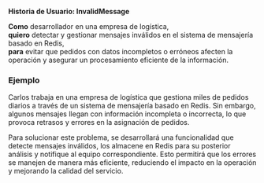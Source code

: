**Historia de Usuario: InvalidMessage**

**Como** desarrollador en una empresa de logística,  
**quiero** detectar y gestionar mensajes inválidos en el sistema de mensajería basado en Redis,  
**para** evitar que pedidos con datos incompletos o erróneos afecten la operación y asegurar un procesamiento eficiente de la información.  

### **Ejemplo**  
Carlos trabaja en una empresa de logística que gestiona miles de pedidos diarios a través de un sistema de mensajería basado en Redis. Sin embargo, algunos mensajes llegan con información incompleta o incorrecta, lo que provoca retrasos y errores en la asignación de pedidos.  

Para solucionar este problema, se desarrollará una funcionalidad que detecte mensajes inválidos, los almacene en Redis para su posterior análisis y notifique al equipo correspondiente. Esto permitirá que los errores se manejen de manera más eficiente, reduciendo el impacto en la operación y mejorando la calidad del servicio.